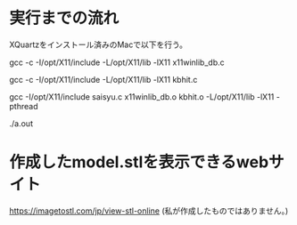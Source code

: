 # 実行までの流れ
XQuartzをインストール済みのMacで以下を行う。

gcc -c -I/opt/X11/include -L/opt/X11/lib -lX11 x11winlib_db.c

gcc -c -I/opt/X11/include -L/opt/X11/lib -lX11 kbhit.c

gcc -I/opt/X11/include saisyu.c x11winlib_db.o kbhit.o -L/opt/X11/lib -lX11 -pthread

./a.out

# 作成したmodel.stlを表示できるwebサイト
https://imagetostl.com/jp/view-stl-online (私が作成したものではありません。)
